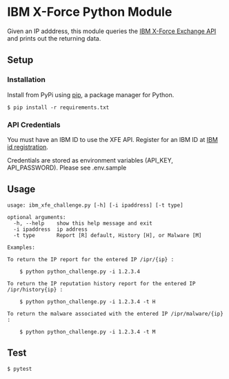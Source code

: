 # IBM X-Force Python Module

Given an IP adddress, this module queries the [IBM X-Force Exchange API](https://api.xforce.ibmcloud.com/doc/) and prints out the returning data.

## Setup

### Installation

Install from PyPi using [pip](http://www.pip-installer.org/en/latest/), a package manager for Python.

	$ pip install -r requirements.txt

### API Credentials

You must have an IBM ID to use the XFE API. Register for an IBM ID at [IBM id registration](https://www.ibm.com/account/profile/us?page=reg). 

Credentials are stored as environment variables (API_KEY, API_PASSWORD). Please see .env.sample

## Usage

```
usage: ibm_xfe_challenge.py [-h] [-i ipaddress] [-t type]

optional arguments:
  -h, --help    show this help message and exit
  -i ipaddress  ip address
  -t type       Report [R] default, History [H], or Malware [M]

Examples:

To return the IP report for the entered IP /ipr/{ip} :

    $ python python_challenge.py -i 1.2.3.4

To return the IP reputation history report for the entered IP /ipr/history{ip} :

    $ python python_challenge.py -i 1.2.3.4 -t H

To return the malware associated with the entered IP /ipr/malware/{ip} :

    $ python python_challenge.py -i 1.2.3.4 -t M
```

## Test

	$ pytest
